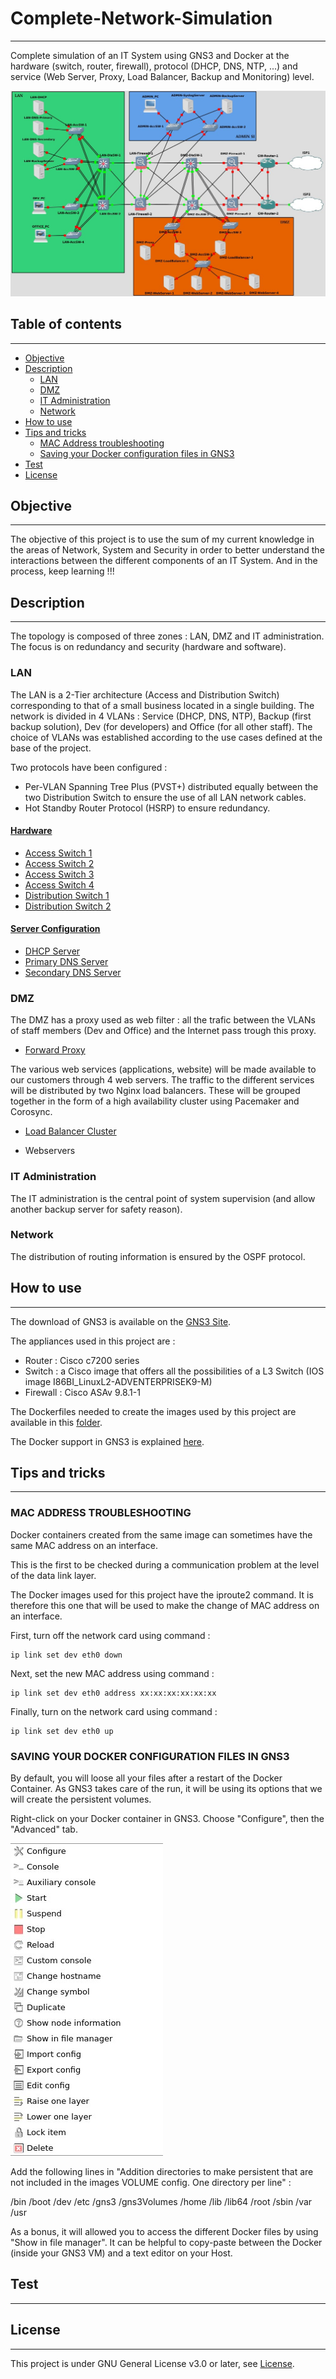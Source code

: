 # Complete-Network-Simulation

---

Complete simulation of an IT System using GNS3 and Docker at the hardware (switch, router, firewall), protocol (DHCP, DNS, NTP, ...) and service (Web Server, Proxy, Load Balancer, Backup and Monitoring) level.

![Topology](Images/Topology.jpg)



## Table of contents

---

- [Objective](#obj)
- [Description](#desc)
	- [LAN](#LAN)
	- [DMZ](#DMZ)
	- [IT Administration](#admin)
	- [Network](#network)
- [How to use](#use)
- [Tips and tricks](#tips)
	- [MAC Address troubleshooting](#mac)
	- [Saving your Docker configuration files in GNS3](#docker)
- [Test](#test)
- [License](#license)



## <a name="obj"></a> Objective

---

The objective of this project is to use the sum of my current knowledge in the areas of Network, System and Security in order to better understand the interactions between the different components of an IT System. And in the process, keep learning !!!


## <a name="desc"></a> Description

----

The topology is composed of three zones : LAN, DMZ and IT administration. The focus is on redundancy and security (hardware and software). 

### <a name="LAN"></a> LAN

The LAN is a 2-Tier architecture (Access and Distribution Switch) corresponding to that of a small business located in a single building. 
The network is divided in 4 VLANs : Service (DHCP, DNS, NTP), Backup (first backup solution), Dev (for developers) and Office (for all other staff). The choice of VLANs was established according to the use cases defined at the base of the project.

Two protocols have been configured : 
- Per-VLAN Spanning Tree Plus (PVST+) distributed equally between the two Distribution Switch to ensure the use of all LAN network cables.
- Hot Standby Router Protocol (HSRP) to ensure redundancy.

#### <ins>Hardware</ins>

- [Access Switch 1](LAN/AccSW-1.md)
- [Access Switch 2](LAN/AccSW-2.md)
- [Access Switch 3](LAN/AccSW-3.md)
- [Access Switch 4](LAN/AccSW-4.md)
- [Distribution Switch 1](LAN/DisSW-1.md)
- [Distribution Switch 2](LAN/DisSW-2.md)

#### <ins>Server Configuration</ins>

- [DHCP Server](LAN/DHCP_Server.md)
- [Primary DNS Server](LAN/DNS_Server_Primary.md)
- [Secondary DNS Server](LAN/DNS_Server_Secondary.md)

### <a name="DMZ"></a> DMZ

The DMZ has a proxy used as web filter : all the trafic between the VLANs of staff members (Dev and Office) and the Internet pass trough this proxy.

- [Forward Proxy](DMZ/DMZ-Proxy.md)


The various web services (applications, website) will be made available to our customers through 4 web servers. 
The traffic to the different services will be distributed by two Nginx load balancers. 
These will be grouped together in the form of a high availability cluster using Pacemaker and Corosync.

- [Load Balancer Cluster](DMZ/DMZ-LoadBalancer.md)

- Webservers

### <a name="admin"></a> IT Administration

The IT administration is the central point of system supervision (and allow another backup server for safety reason). 

### <a name="network"></a> Network

The distribution of routing information is ensured by the OSPF protocol.

## <a name="use"></a> How to use

---

The download of GNS3 is available on the [GNS3 Site](https://www.gns3.com/software/download).

The appliances used in this project are :

- Router : Cisco c7200 series
- Switch : a Cisco image that offers all the possibilities of a L3 Switch (IOS image I86BI_LinuxL2-ADVENTERPRISEK9-M)
- Firewall : Cisco ASAv 9.8.1-1

The Dockerfiles needed to create the images used by this project are available in this [folder](Dockerfiles/).

The Docker support in GNS3 is explained [here](https://docs.gns3.com/docs/emulators/docker-support-in-gns3).


## <a name="tips"></a> Tips and tricks

---
### <a name="mac"></a> MAC ADDRESS TROUBLESHOOTING

Docker containers created from the same image can sometimes have the same MAC address on an interface.

This is the first to be checked during a communication problem at the level of the data link layer.

The Docker images used for this project have the iproute2 command. It is therefore this one that will be used to make the change of MAC address on an interface. 

First, turn off the network card using command :

	ip link set dev eth0 down

Next, set the new MAC address using command :

	ip link set dev eth0 address xx:xx:xx:xx:xx:xx

Finally, turn on the network card using command :

	ip link set dev eth0 up


### <a name="docker"></a> SAVING YOUR DOCKER CONFIGURATION FILES IN GNS3

By default, you will loose all your files after a restart of the Docker Container. As GNS3 takes care of the run, it will be using its options that we will create the persistent volumes.

Right-click on your Docker container in GNS3. Choose "Configure", then the "Advanced" tab.

![RightClick](Images/RightClickDocker.jpg)

Add the following lines in "Addition directories to make persistent that are not included in the images VOLUME config. One directory per line" :

/bin
/boot
/dev
/etc
/gns3
/gns3Volumes
/home
/lib
/lib64
/root
/sbin
/var
/usr

As a bonus, it will allowed you to access the different Docker files by using "Show in file manager". 
It can be helpful to copy-paste between the Docker (inside your GNS3 VM) and a text editor on your Host.

## <a name="test"></a> Test 

---




## <a name="license"></a> License

---

This project is under GNU General License v3.0 or later, see [License](license.md).













